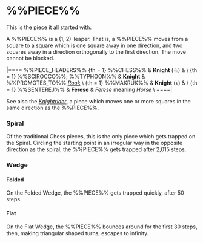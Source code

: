 # %%PIECE%%

This is the piece it all started with.

A %%PIECE%% is a (1, 2)-leaper. That is, a %%PIECE%% moves from a square
to a square which is one square away in one direction, and two squares away
in a direction orthogonally to the first direction. The move cannot
be blocked.

|====
%%PIECE_HEADERS%%
{th = 1} %%CHESS%%
       & **Knight** (&#x2658;)
       & \\
{th = 1} %%SCIROCCO%%; %%TYPHOON%%
       & **Knight**
       & %%PROMOTES_TO%% [*Rook*](rook.html) \\
{th = 1} %%MAKRUK%%
       & **Knight** (&#x0E21;)
       & \\
{th = 1} %%SENTEREJ%%
       & **Ferese**
       & *Ferese* meaning *Horse* \\
====|

See also the [*Knightrider*](knightrider.html), a piece which moves
one or more squares in the same direction as the %%PIECE%%.

### Spiral

Of the traditional Chess pieces, this is the only piece which gets
trapped on the Spiral. Circling the starting point in an irregular way in the
opposite direction as the spiral, the %%PIECE%% gets trapped after 2,015 steps.

### Wedge

#### Folded

On the Folded Wedge, the %%PIECE%% gets trapped quickly, after 50 steps. 

#### Flat

On the Flat Wedge, the %%PIECE%% bounces around for the first 30 steps,
then, making triangular shaped turns, escapes to infinity.
